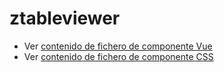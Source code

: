 # ztableviewer

 - Ver [contenido de fichero de componente Vue](./ztableviewer.vue)
 - Ver [contenido de fichero de componente CSS](./ztableviewer.css)
